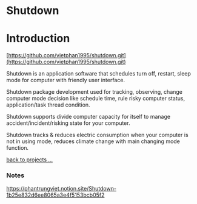 # Shutdown

# Introduction

[https://github.com/vietphan1995/shutdown.git](https://github.com/vietphan1995/shutdown.git)

Shutdown is an application software that schedules turn off, restart, sleep mode for computer with friendly user interface.

Shutdown package development used for tracking, observing, change computer mode decision like schedule time, rule risky computer status, application/task thread condition.

Shutdown supports divide computer capacity for itself to manage accident/incident/risking state for your computer.

Shutdown tracks & reduces electric consumption when your computer is not in using mode, reduces climate change with main changing mode function.

[back to projects …](https://github.com/vietphan1995/projects)

### Notes
https://phantrungviet.notion.site/Shutdown-1b25e832d6ee8065a3e4f5153bcb05f2